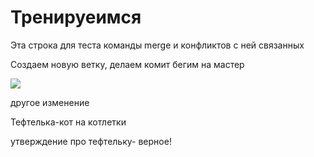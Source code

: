 # Тренируеимся

Эта строка для теста команды merge  и конфликтов с ней связанных

Создаем новую ветку, делаем комит бегим на мастер 

![](https://pp.userapi.com/c5584/u23616744/155296235/x_200c95bc.jpg)

другое изменение


Тефтелька-кот на котлетки

утверждение про тефтельку- верное!
